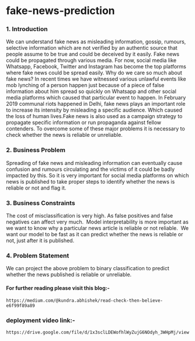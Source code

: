 # fake-news-prediction
### 1. Introduction
We can understand fake news as misleading information, gossip, rumours, selective information which are not verified by an authentic source that people assume to be true and could be deceived by it easily. Fake news could be propagated through various media. For now, social media like Whatsapp, Facebook, Twitter and Instagram has become the top platforms where fake news could be spread easily.
Why do we care so much about fake news?
In recent times we have witnessed various unlawful events like mob lynching of a person happen just because of a piece of false information about him spread so quickly on Whatsapp and other social media platforms which caused that particular event to happen.
In February 2019 communal riots happened in Delhi, fake news plays an important role to increase its intensity by misleading a specific audience. Which caused the loss of human lives.Fake news is also used as a campaign strategy  to propagate specific information or run propaganda against fellow contenders.
To overcome some of these major problems it is necessary to check whether the news is reliable or unreliable.

### 2. Business Problem
Spreading of fake news and misleading information can eventually cause confusion and rumours circulating and the victims of it could be badly impacted by this. So it is very important for social media platforms on which news is published to take proper steps to identify whether the news is reliable or not and flag it.

### 3. Business Constraints
The cost of misclassification is very high. As false positives and false negatives can affect very much. 
Model interpretability is more important as we want to know why a particular news article is reliable or not reliable. 
We want our model to be fast as it can predict whether the news is reliable or not,  just after it is published.

### 4. Problem Statement
We can project the above problem to binary classification to predict whether the news published is reliable or unreliable.

#### For further reading please visit this blog:-
```https://medium.com/@kundra.abhishek/read-check-then-believe-e6f99f89a89```

### deployment video link:-
```https://drive.google.com/file/d/1x3sclLDEWofhlWyZujG6NOdyh_3WHpMj/view```